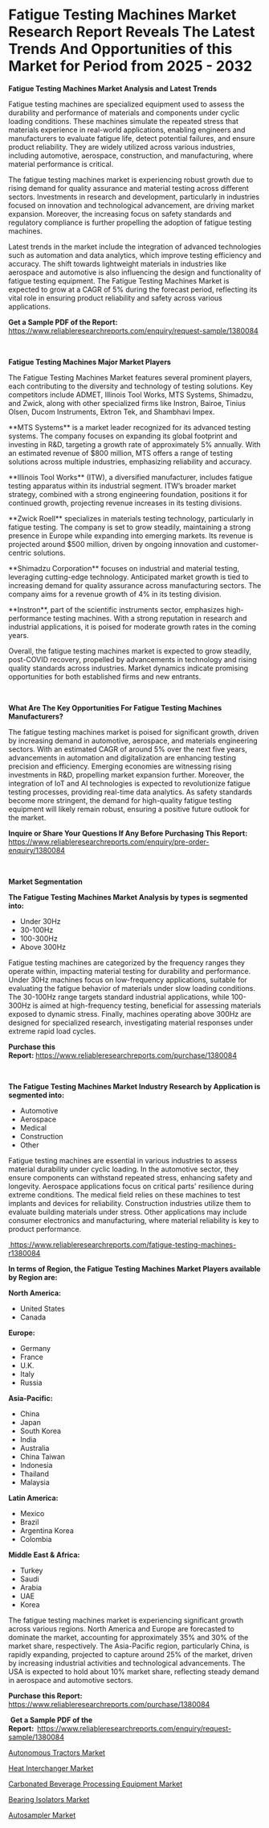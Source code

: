 <p><h1>Fatigue Testing Machines Market Research Report Reveals The Latest Trends And Opportunities of this Market for Period from 2025 - 2032</h1></p><p><strong>Fatigue Testing Machines Market Analysis and Latest Trends</strong></p>
<p><p>Fatigue testing machines are specialized equipment used to assess the durability and performance of materials and components under cyclic loading conditions. These machines simulate the repeated stress that materials experience in real-world applications, enabling engineers and manufacturers to evaluate fatigue life, detect potential failures, and ensure product reliability. They are widely utilized across various industries, including automotive, aerospace, construction, and manufacturing, where material performance is critical.</p><p>The fatigue testing machines market is experiencing robust growth due to rising demand for quality assurance and material testing across different sectors. Investments in research and development, particularly in industries focused on innovation and technological advancement, are driving market expansion. Moreover, the increasing focus on safety standards and regulatory compliance is further propelling the adoption of fatigue testing machines.</p><p>Latest trends in the market include the integration of advanced technologies such as automation and data analytics, which improve testing efficiency and accuracy. The shift towards lightweight materials in industries like aerospace and automotive is also influencing the design and functionality of fatigue testing equipment. The Fatigue Testing Machines Market is expected to grow at a CAGR of 5% during the forecast period, reflecting its vital role in ensuring product reliability and safety across various applications.</p></p>
<p><strong>Get a Sample PDF of the Report:&nbsp;</strong> <a href="https://www.reliableresearchreports.com/enquiry/request-sample/1380084?utm_campaign=37&utm_medium=2&utm_source=Github&utm_content=ia&utm_term=21022025&utm_id=fatigue-testing-machines">https://www.reliableresearchreports.com/enquiry/request-sample/1380084</a></p>
<p>&nbsp;</p>
<p><strong>Fatigue Testing Machines Major Market Players</strong></p>
<p><p>The Fatigue Testing Machines Market features several prominent players, each contributing to the diversity and technology of testing solutions. Key competitors include ADMET, Illinois Tool Works, MTS Systems, Shimadzu, and Zwick, along with other specialized firms like Instron, Bairoe, Tinius Olsen, Ducom Instruments, Ektron Tek, and Shambhavi Impex.</p><p>**MTS Systems** is a market leader recognized for its advanced testing systems. The company focuses on expanding its global footprint and investing in R&D, targeting a growth rate of approximately 5% annually. With an estimated revenue of $800 million, MTS offers a range of testing solutions across multiple industries, emphasizing reliability and accuracy.</p><p>**Illinois Tool Works** (ITW), a diversified manufacturer, includes fatigue testing apparatus within its industrial segment. ITW’s broader market strategy, combined with a strong engineering foundation, positions it for continued growth, projecting revenue increases in its testing divisions.</p><p>**Zwick Roell** specializes in materials testing technology, particularly in fatigue testing. The company is set to grow steadily, maintaining a strong presence in Europe while expanding into emerging markets. Its revenue is projected around $500 million, driven by ongoing innovation and customer-centric solutions.</p><p>**Shimadzu Corporation** focuses on industrial and material testing, leveraging cutting-edge technology. Anticipated market growth is tied to increasing demand for quality assurance across manufacturing sectors. The company aims for a revenue growth of 4% in its testing division.</p><p>**Instron**, part of the scientific instruments sector, emphasizes high-performance testing machines. With a strong reputation in research and industrial applications, it is poised for moderate growth rates in the coming years.</p><p>Overall, the fatigue testing machines market is expected to grow steadily, post-COVID recovery, propelled by advancements in technology and rising quality standards across industries. Market dynamics indicate promising opportunities for both established firms and new entrants.</p></p>
<p>&nbsp;</p>
<p><strong>What Are The Key Opportunities For Fatigue Testing Machines Manufacturers?</strong></p>
<p><p>The fatigue testing machines market is poised for significant growth, driven by increasing demand in automotive, aerospace, and materials engineering sectors. With an estimated CAGR of around 5% over the next five years, advancements in automation and digitalization are enhancing testing precision and efficiency. Emerging economies are witnessing rising investments in R&D, propelling market expansion further. Moreover, the integration of IoT and AI technologies is expected to revolutionize fatigue testing processes, providing real-time data analytics. As safety standards become more stringent, the demand for high-quality fatigue testing equipment will likely remain robust, ensuring a positive future outlook for the market.</p></p>
<p><strong>Inquire or Share Your Questions If Any Before Purchasing This Report:</strong> <a href="https://www.reliableresearchreports.com/enquiry/pre-order-enquiry/1380084?utm_campaign=37&utm_medium=2&utm_source=Github&utm_content=ia&utm_term=21022025&utm_id=fatigue-testing-machines">https://www.reliableresearchreports.com/enquiry/pre-order-enquiry/1380084</a></p>
<p>&nbsp;</p>
<p><strong>Market Segmentation</strong></p>
<p><strong>The Fatigue Testing Machines Market Analysis by types is segmented into:</strong></p>
<p><ul><li>Under 30Hz</li><li>30-100Hz</li><li>100-300Hz</li><li>Above 300Hz</li></ul></p>
<p><p>Fatigue testing machines are categorized by the frequency ranges they operate within, impacting material testing for durability and performance. Under 30Hz machines focus on low-frequency applications, suitable for evaluating the fatigue behavior of materials under slow loading conditions. The 30-100Hz range targets standard industrial applications, while 100-300Hz is aimed at high-frequency testing, beneficial for assessing materials exposed to dynamic stress. Finally, machines operating above 300Hz are designed for specialized research, investigating material responses under extreme rapid load cycles.</p></p>
<p><strong>Purchase this Report:&nbsp;</strong><a href="https://www.reliableresearchreports.com/purchase/1380084?utm_campaign=37&utm_medium=2&utm_source=Github&utm_content=ia&utm_term=21022025&utm_id=fatigue-testing-machines">https://www.reliableresearchreports.com/purchase/1380084</a></p>
<p>&nbsp;</p>
<p><strong>The Fatigue Testing Machines Market Industry Research by Application is segmented into:</strong></p>
<p><ul><li>Automotive</li><li>Aerospace</li><li>Medical</li><li>Construction</li><li>Other</li></ul></p>
<p><p>Fatigue testing machines are essential in various industries to assess material durability under cyclic loading. In the automotive sector, they ensure components can withstand repeated stress, enhancing safety and longevity. Aerospace applications focus on critical parts' resilience during extreme conditions. The medical field relies on these machines to test implants and devices for reliability. Construction industries utilize them to evaluate building materials under stress. Other applications may include consumer electronics and manufacturing, where material reliability is key to product performance.</p></p>
<p><a href="https://www.reliableresearchreports.com/fatigue-testing-machines-r1380084?utm_campaign=37&utm_medium=2&utm_source=Github&utm_content=ia&utm_term=21022025&utm_id=fatigue-testing-machines">&nbsp;https://www.reliableresearchreports.com/fatigue-testing-machines-r1380084</a></p>
<p><strong>In terms of Region, the Fatigue Testing Machines Market Players available by Region are:</strong></p>
<p>
    <p> <strong> North America: </strong>
        <ul>
            <li>United States</li>
            <li>Canada</li>
        </ul>
        </p> 
    <p> <strong> Europe: </strong>
        <ul>
            <li>Germany</li>
            <li>France</li>
            <li>U.K.</li>
            <li>Italy</li>
            <li>Russia</li>
        </ul>
        </p> 
    <p> <strong> Asia-Pacific: </strong>
        <ul>
            <li>China</li>
            <li>Japan</li>
            <li>South Korea</li>
            <li>India</li>
            <li>Australia</li>
            <li>China Taiwan</li>
            <li>Indonesia</li>
            <li>Thailand</li>
            <li>Malaysia</li>
        </ul>
        </p> 
    <p> <strong> Latin America: </strong>
        <ul>
            <li>Mexico</li>
            <li>Brazil</li>
            <li>Argentina Korea</li>
            <li>Colombia</li>
        </ul>
        </p> 
    <p> <strong> Middle East & Africa: </strong>
        <ul>
            <li>Turkey</li>
            <li>Saudi</li>
            <li>Arabia</li>
            <li>UAE</li>
            <li>Korea</li>
        </ul>
    </p>
    </p>
<p><p>The fatigue testing machines market is experiencing significant growth across various regions. North America and Europe are forecasted to dominate the market, accounting for approximately 35% and 30% of the market share, respectively. The Asia-Pacific region, particularly China, is rapidly expanding, projected to capture around 25% of the market, driven by increasing industrial activities and technological advancements. The USA is expected to hold about 10% market share, reflecting steady demand in aerospace and automotive sectors.</p></p>
<p><strong>Purchase this Report: </strong><a href="https://www.reliableresearchreports.com/purchase/1380084?utm_campaign=37&utm_medium=2&utm_source=Github&utm_content=ia&utm_term=21022025&utm_id=fatigue-testing-machines">https://www.reliableresearchreports.com/purchase/1380084</a></p>
<p>&nbsp;<strong>Get a Sample PDF of the Report:&nbsp;&nbsp;</strong><a href="https://www.reliableresearchreports.com/enquiry/request-sample/1380084?utm_campaign=37&utm_medium=2&utm_source=Github&utm_content=ia&utm_term=21022025&utm_id=fatigue-testing-machines">https://www.reliableresearchreports.com/enquiry/request-sample/1380084</a></p>
<p><strong></strong></p>
<p><p><a href="https://github.com/vitrilaoire/Market-Research-Report-List-1/blob/main/autonomous-tractors-market.md?utm_campaign=37&utm_medium=2&utm_source=Github&utm_content=ia&utm_term=21022025&utm_id=fatigue-testing-machines">Autonomous Tractors Market</a></p><p><a href="https://github.com/ramraomeyie/Market-Research-Report-List-1/blob/main/heat-interchanger-market.md?utm_campaign=37&utm_medium=2&utm_source=Github&utm_content=ia&utm_term=21022025&utm_id=fatigue-testing-machines">Heat Interchanger Market</a></p><p><a href="https://github.com/scaseiargas/Market-Research-Report-List-1/blob/main/carbonated-beverage-processing-equipment-market.md?utm_campaign=37&utm_medium=2&utm_source=Github&utm_content=ia&utm_term=21022025&utm_id=fatigue-testing-machines">Carbonated Beverage Processing Equipment Market</a></p><p><a href="https://github.com/ngozudapshi/Market-Research-Report-List-1/blob/main/bearing-isolators-market.md?utm_campaign=37&utm_medium=2&utm_source=Github&utm_content=ia&utm_term=21022025&utm_id=fatigue-testing-machines">Bearing Isolators Market</a></p><p><a href="https://github.com/namaqbagels64/Market-Research-Report-List-1/blob/main/autosampler-market.md?utm_campaign=37&utm_medium=2&utm_source=Github&utm_content=ia&utm_term=21022025&utm_id=fatigue-testing-machines">Autosampler Market</a></p></p>